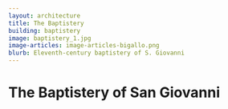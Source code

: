 ```yaml
---
layout: architecture
title: The Baptistery
building: baptistery
image: baptistery_1.jpg
image-articles: image-articles-bigallo.png
blurb: Eleventh-century baptistery of S. Giovanni
---
```


# The Baptistery of San Giovanni 


